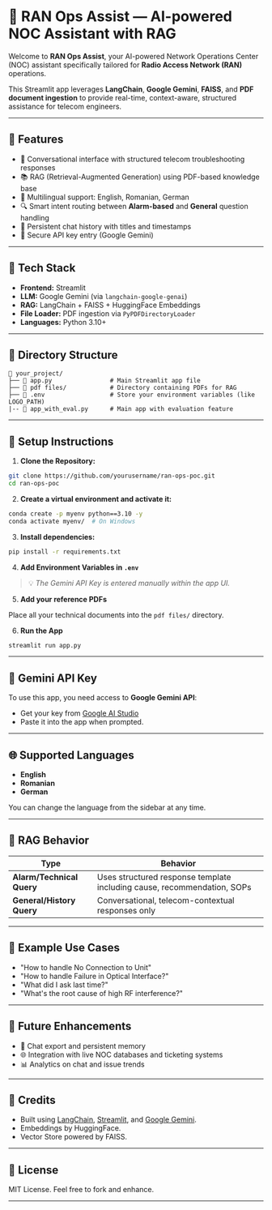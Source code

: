 # 📡 RAN Ops Assist — AI-powered NOC Assistant with RAG

Welcome to **RAN Ops Assist**, your AI-powered Network Operations Center (NOC) assistant specifically tailored for **Radio Access Network (RAN)** operations.

This Streamlit app leverages **LangChain**, **Google Gemini**, **FAISS**, and **PDF document ingestion** to provide real-time, context-aware, structured assistance for telecom engineers.

---

## 🚀 Features

- 💬 Conversational interface with structured telecom troubleshooting responses
- 📚 RAG (Retrieval-Augmented Generation) using PDF-based knowledge base
- 🧠 Multilingual support: English, Romanian, German
- 🔍 Smart intent routing between **Alarm-based** and **General** question handling
- 📂 Persistent chat history with titles and timestamps
- 🔐 Secure API key entry (Google Gemini)

---

## 🧱 Tech Stack

- **Frontend:** Streamlit
- **LLM:** Google Gemini (via `langchain-google-genai`)
- **RAG:** LangChain + FAISS + HuggingFace Embeddings
- **File Loader:** PDF ingestion via `PyPDFDirectoryLoader`
- **Languages:** Python 3.10+

---

## 📂 Directory Structure

```
📁 your_project/
├── 📄 app.py                # Main Streamlit app file
├── 📁 pdf files/            # Directory containing PDFs for RAG
├── 📄 .env                  # Store your environment variables (like LOGO_PATH)
|-- 📄 app_with_eval.py      # Main app with evaluation feature
```

---

## 🔧 Setup Instructions

1. **Clone the Repository:**

```bash
git clone https://github.com/yourusername/ran-ops-poc.git
cd ran-ops-poc
```

2. **Create a virtual environment and activate it:**

```bash
conda create -p myenv python==3.10 -y
conda activate myenv/  # On Windows
```

3. **Install dependencies:**

```bash
pip install -r requirements.txt
```

4. **Add Environment Variables in `.env`**


> 💡 _The Gemini API Key is entered manually within the app UI._

5. **Add your reference PDFs**

Place all your technical documents into the `pdf files/` directory.

6. **Run the App**

```bash
streamlit run app.py
```

---

## 🔑 Gemini API Key

To use this app, you need access to **Google Gemini API**:

- Get your key from [Google AI Studio](https://makersuite.google.com/app)
- Paste it into the app when prompted.

---

## 🌐 Supported Languages

- **English**
- **Romanian**
- **German**

You can change the language from the sidebar at any time.

---

## 🧠 RAG Behavior

| Type                     | Behavior                                                                 |
|--------------------------|--------------------------------------------------------------------------|
| **Alarm/Technical Query**| Uses structured response template including cause, recommendation, SOPs |
| **General/History Query**| Conversational, telecom-contextual responses only                        |

---

## 📌 Example Use Cases

- "How to handle No Connection to Unit"
- "How to handle Failure in Optical Interface?"
- "What did I ask last time?"
- "What's the root cause of high RF interference?"

---

## 🤖 Future Enhancements

- 🔄 Chat export and persistent memory
- 🌐 Integration with live NOC databases and ticketing systems
- 📊 Analytics on chat and issue trends

---

## 🙏 Credits

- Built using [LangChain](https://www.langchain.com/), [Streamlit](https://streamlit.io/), and [Google Gemini](https://ai.google.dev/).
- Embeddings by HuggingFace.
- Vector Store powered by FAISS.

---

## 📜 License

MIT License. Feel free to fork and enhance.

---
